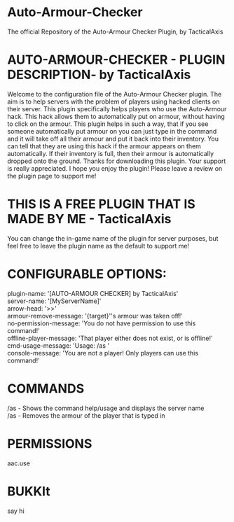 # Auto-Armour-Checker  
The official Repository of the Auto-Armour Checker Plugin, by TacticalAxis  

# AUTO-ARMOUR-CHECKER - PLUGIN DESCRIPTION- by TacticalAxis  
Welcome to the configuration file of the Auto-Armour Checker plugin. The aim is to help servers with the problem of players using hacked clients on their server. This plugin specifically helps players who use the Auto-Armour hack. This hack allows them to automatically put on armour, without having to click on the armour. This plugin helps in such a way, that if you see someone automatically put armour on you can just type in the command and it will take off all their armour and put it back into their inventory. You can tell that they are using this hack if the armour appears on them automatically. If their inventory is full, then their armour is automatically dropped onto the ground. Thanks for downloading this plugin. Your support is really appreciated. I hope you enjoy the plugin! Please leave a review on the plugin page to support me!

# THIS IS A FREE PLUGIN THAT IS MADE BY ME - TacticalAxis  
You can change the in-game name of the plugin for server purposes, but feel free to leave the plugin name as the default to support me!

# CONFIGURABLE OPTIONS:  
plugin-name: '[AUTO-ARMOUR CHECKER] by TacticalAxis'  
server-name: '[MyServerName]'  
arrow-head: '>>'  
armour-remove-message: '{target}''s armour was taken off!'  
no-permission-message: 'You do not have permission to use this command!'  
offline-player-message: 'That player either does not exist, or is offline!'  
cmd-usage-message: 'Usage: /as '  
console-message: 'You are not a player! Only players can use this command!'  

# COMMANDS  
/as - Shows the command help/usage and displays the server name  
/as <player> - Removes the armour of the player that is typed in  

# PERMISSIONS  
aac.use  

# BUKKIt
say hi
